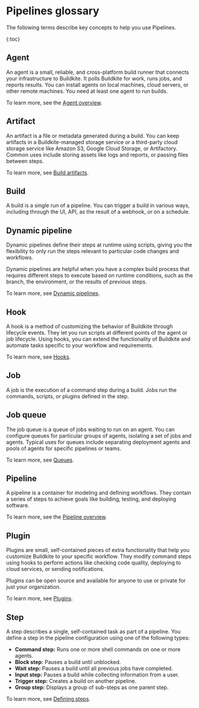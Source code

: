 # Pipelines glossary

The following terms describe key concepts to help you use Pipelines.

{:toc}

## Agent

An agent is a small, reliable, and cross-platform build runner that connects your infrastructure to Buildkite. It polls Buildkite for work, runs jobs, and reports results. You can install agents on local machines, cloud servers, or other remote machines. You need at least one agent to run builds.

To learn more, see the [Agent overview](/docs/agent/v3).

## Artifact

An artifact is a file or metadata generated during a build. You can keep artifacts in a Buildkite-managed storage service or a third-party cloud storage service like Amazon S3, Google Cloud Storage, or Artifactory. Common uses include storing assets like logs and reports, or passing files between steps.

To learn more, see [Build artifacts](/docs/pipelines/artifacts).

## Build

A build is a single run of a pipeline. You can trigger a build in various ways, including through the UI, API, as the result of a webhook, or on a schedule.

## Dynamic pipeline

Dynamic pipelines define their steps at runtime using scripts, giving you the flexibility to only run the steps relevant to particular code changes and workflows.

Dynamic pipelines are helpful when you have a complex build process that requires different steps to execute based on runtime conditions, such as the branch, the environment, or the results of previous steps.

To learn more, see [Dynamic pipelines](/docs/pipelines/defining-steps#dynamic-pipelines).

## Hook

A hook is a method of customizing the behavior of Buildkite through lifecycle events. They let you run scripts at different points of the agent or job lifecycle. Using hooks, you can extend the functionality of Buildkite and automate tasks specific to your workflow and requirements.

To learn more, see [Hooks](/docs/agent/v3/hooks).

## Job

A job is the execution of a command step during a build. Jobs run the commands, scripts, or plugins defined in the step.

## Job queue

The job queue is a queue of jobs waiting to run on an agent. You can configure queues for particular groups of agents, isolating a set of jobs and agents. Typical uses for queues include separating deployment agents and pools of agents for specific pipelines or teams.

To learn more, see [Queues](/docs/agent/v3/queues).

## Pipeline

A pipeline is a container for modeling and defining workflows. They contain a series of steps to achieve goals like building, testing, and deploying software.

To learn more, see the [Pipeline overview](/docs/pipelines).

## Plugin

Plugins are small, self-contained pieces of extra functionality that help you customize Buildkite to your specific workflow. They modify command steps using hooks to perform actions like checking code quality, deploying to cloud services, or sending notifications.

Plugins can be open source and available for anyone to use or private for just your organization.

To learn more, see [Plugins](/docs/plugins).

## Step

A step describes a single, self-contained task as part of a pipeline. You define a step in the pipeline configuration using one of the following types:

- **Command step:** Runs one or more shell commands on one or more agents.
- **Block step:** Pauses a build until unblocked.
- **Wait step:** Pauses a build until all previous jobs have completed.
- **Input step:** Pauses a build while collecting information from a user.
- **Trigger step:** Creates a build on another pipeline.
- **Group step:** Displays a group of sub-steps as one parent step.

To learn more, see [Defining steps](/docs/pipelines/defining-steps).
